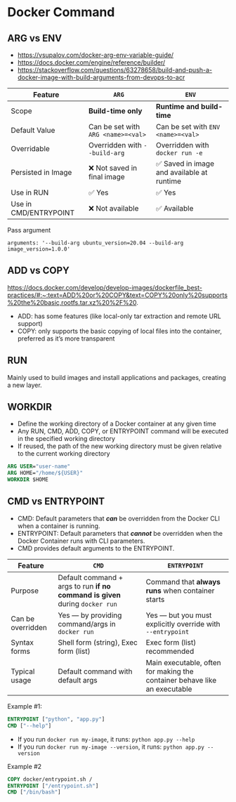 # Docker Command

## ARG vs ENV
- https://vsupalov.com/docker-arg-env-variable-guide/
- https://docs.docker.com/engine/reference/builder/
- https://stackoverflow.com/questions/63278658/build-and-push-a-docker-image-with-build-arguments-from-devops-to-acr

| Feature               | `ARG`                              | `ENV`                                     |
| --------------------- | ---------------------------------- | ----------------------------------------- |
| Scope                 | **Build-time only**                | **Runtime and build-time**                |
| Default Value         | Can be set with `ARG <name>=<val>` | Can be set with `ENV <name>=<val>`        |
| Overridable           | Overridden with `--build-arg`      | Overridden with `docker run -e`           |
| Persisted in Image    | ❌ Not saved in final image         | ✅ Saved in image and available at runtime |
| Use in RUN            | ✅ Yes                              | ✅ Yes                                     |
| Use in CMD/ENTRYPOINT | ❌ Not available                    | ✅ Available                               |

Pass argument
```
arguments: '--build-arg ubuntu_version=20.04 --build-arg image_version=1.0.0'
```

## ADD vs COPY
https://docs.docker.com/develop/develop-images/dockerfile_best-practices/#:~:text=ADD%20or%20COPY&text=COPY%20only%20supports%20the%20basic,rootfs.tar.xz%20%2F%20.
- ADD: has some features (like local-only tar extraction and remote URL support)
- COPY: only supports the basic copying of local files into the container, preferred as  it’s more transparent

## RUN
Mainly used to build images and install applications and packages, creating a new layer.

## WORKDIR
- Define the working directory of a Docker container at any given time
- Any RUN, CMD, ADD, COPY, or ENTRYPOINT command will be executed in the specified working directory
- If reused, the path of the new working directory must be given relative to the current working directory
```dockerfile
ARG USER="user-name"
ARG HOME="/home/${USER}"
WORKDIR $HOME
```

## CMD vs ENTRYPOINT
- CMD: Default parameters that ***can*** be overridden from the Docker CLI when a container is running.
- ENTRYPOINT: Default parameters that ***cannot*** be overridden when the Docker Container runs with CLI parameters.
- CMD provides default arguments to the ENTRYPOINT.

| Feature           | `CMD`                                                                        | `ENTRYPOINT`                                                              |
| ----------------- | ---------------------------------------------------------------------------- | ------------------------------------------------------------------------- |
| Purpose           | Default command + args to run **if no command is given** during `docker run` | Command that **always runs** when container starts                        |
| Can be overridden | Yes — by providing command/args in `docker run`                              | Yes — but you must explicitly override with `--entrypoint`                |
| Syntax forms      | Shell form (string), Exec form (list)                                        | Exec form (list) recommended                                              |
| Typical usage     | Default command with default args                                            | Main executable, often for making the container behave like an executable |

Example #1:
```dockerfile
ENTRYPOINT ["python", "app.py"]
CMD ["--help"]
```
- If you run `docker run my-image`, it runs: `python app.py --help`
- If you run `docker run my-image --version`, it runs: `python app.py --version`

Example #2
```dockerfile
COPY docker/entrypoint.sh /
ENTRYPOINT ["/entrypoint.sh"]
CMD ["/bin/bash"]
```
